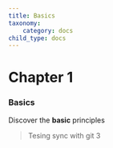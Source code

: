 ```yaml
---
title: Basics
taxonomy:
    category: docs
child_type: docs
---
```


# Chapter 1

### Basics

Discover the **basic** principles

>Tesing sync with git 3
